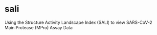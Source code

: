 # sali
Using the Structure Activity Landscape Index (SALI) to view SARS-CoV-2 Main Protease (MPro) Assay Data
